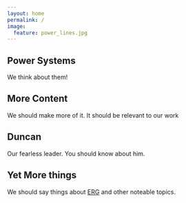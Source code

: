 ```yaml
---
layout: home
permalink: /
image:
  feature: power_lines.jpg
---
```


<div class="tiles">

<div class="tile">
  <h2 class="post-title">Power Systems</h2>
  <p class="post-excerpt">We think about them!</p>
</div><!-- /.tile -->

<div class="tile">
  <h2 class="post-title">More Content</h2>
  <p class="post-excerpt">We should make more of it. It should be relevant to our work</p>
</div><!-- /.tile -->

<div class="tile">
  <h2 class="post-title">Duncan</h2>
  <p class="post-excerpt">Our fearless leader. You should know about him. </p>
</div><!-- /.tile -->

<div class="tile">
  <h2 class="post-title">Yet More things</h2>
  <p class="post-excerpt">We should say things about <a href="http://erg.bekereley.edu">ERG</a> and other noteable topics.</p>
</div><!-- /.tile -->

</div><!-- /.tiles -->

